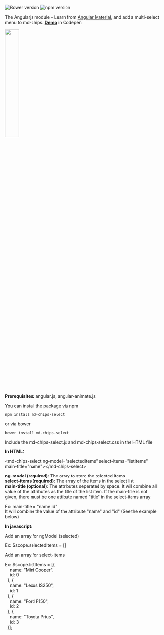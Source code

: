 ![Bower version](https://img.shields.io/bower/v/bootstrap.svg)
![npm version](https://img.shields.io/npm/v/npm.svg)

The Angularjs module - Learn from [Angular Material](https://material.angularjs.org/latest/#/), and add a multi-select menu to md-chips. <b>[Demo](http://codepen.io/boo0330/pen/EjOWgg)</b> in Codepen

<img src="https://content-na.drive.amazonaws.com/cdproxy/templink/azrl5NmKIAcCaC-7MjvkW-GG6nk0frVZ8aflUbdRXNcLAYspN?viewBox=1396" width="30%">


<b>Prerequisites:</b> angular.js, angular-animate.js

You can install the package
via npm
```shell
npm install md-chips-select
```
or via bower
```shell
bower install md-chips-select
```

Include the md-chips-select.js and md-chips-select.css in the HTML file

<b>In HTML:</b>

&lt;md-chips-select ng-model=&quot;selectedItems&quot; select-items=&quot;listItems&quot; main-title=&quot;name&quot;&gt;&lt;/md-chips-select&gt;

<b>ng-model (required)</b>:  The array to store the selected items<br>
<b>select-items (required)</b>: The array of the items in the select list<br>
<b>main-title (optional)</b>: The attributes seperated by space. It will combine all value of the attributes as the title of the list item.  If the main-title is not given, there must be one attibute named "title" in the select-items array<br>
<p>
  Ex: main-title = "name id"<br>
  It will combine the value of the attribute "name" and "id" (See the example below)
</p>
<b>In javascript:</b>

Add an array for ngModel (selected)
<p>
Ex: $scope.selectedItems = []
</p>
Add an array for select-items
<p>
Ex: $scope.listItems = [{ <br>
      &nbsp;&nbsp;&nbsp;&nbsp;name: "Mini Cooper", <br>
      &nbsp;&nbsp;&nbsp;&nbsp;id: 0 <br>
    &nbsp;&nbsp;}, { <br>
      &nbsp;&nbsp;&nbsp;&nbsp;name: "Lexus IS250", <br>
      &nbsp;&nbsp;&nbsp;&nbsp;id: 1 <br>
    &nbsp;&nbsp;}, { <br>
      &nbsp;&nbsp;&nbsp;&nbsp;name: "Ford F150", <br>
      &nbsp;&nbsp;&nbsp;&nbsp;id: 2 <br>
    &nbsp;&nbsp;}, { <br>
      &nbsp;&nbsp;&nbsp;&nbsp;name: "Toyota Prius", <br>
      &nbsp;&nbsp;&nbsp;&nbsp;id: 3 <br>
    &nbsp;&nbsp;}]; <br>
</p>
